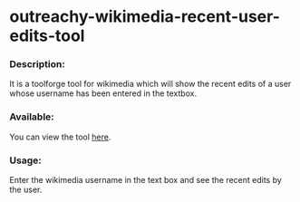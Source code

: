 # outreachy-wikimedia-recent-user-edits-tool
### Description:
It is a toolforge tool for wikimedia which will show the recent edits of a user whose username has been entered in the textbox.

### Available:
You can view the tool [here](https://tools.wmflabs.org/outreachy-recent-edits-tool/).

### Usage:
Enter the wikimedia username in the text box and see the recent edits by the user.
